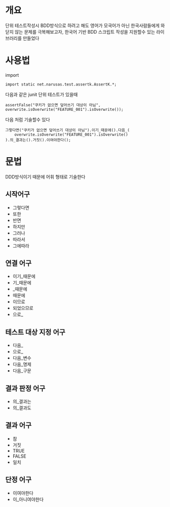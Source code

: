 # 개요
단위 테스트작성시 BDD방식으로 하려고 해도 영어가 모국어가 아닌 한국사람들에게 와닫지 않는 문제를 극복해보고자, 한국어 기반 BDD 스크립트 작성을 지원할수 있는 라이브러리를 만들었다 

# 사용법 

import 

```
import static net.narusas.test.assertk.AssertK.*;
```



다음과 같은 junit 단위 테스트가 있을때 
```
assertFalse("쿠키가 없으면 덮어쓰기 대상이 아님", overwrite.isOverwrite("FEATURE_001").isOverwrite());
```

다음 처럼 기술할수 있다 

```
그렇다면("쿠키가 없으면 덮어쓰기 대상이 아님").이기_때문에().다음_(
    overwrite.isOverwrite("FEATURE_001").isOverwrite()
).의_결과는().거짓().이여야한다();
```


# 문법
DDD방식이기 때문에 어휘 형태로 기술한다 


## 시작어구
* 그렇다면
* 또한
* 반면
* 하지만
* 그러나
* 따라서
* 그에따라

## 연결 어구 
* 이기_때문에
* 기_때문에
* _때문에
* 때문에
* 이므로
* 되었으므로
* 으로_


## 테스트 대상 지정  어구 
* 다음_
* 으로_
* 다음_변수
* 다음_명제
* 다음_구문
 
## 결과 판정 어구
* 의_결과는
* 의_결과도

## 결과 어구 
* 참
* 거짓
* TRUE
* FALSE
* 일치 


## 단정 어구 
* 이여야한다
* 이_아니여야한다

